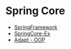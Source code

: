 # Spring Core

* [SpringFramework](./springframework) 
* [SpringCore-Ex](./core)
* [Adapt - OOP](./oop) 